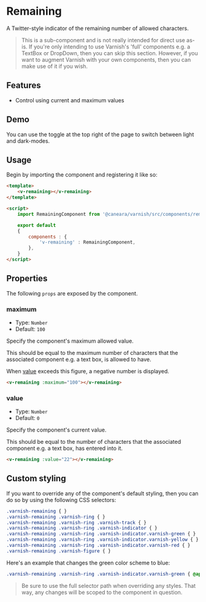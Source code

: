 # Remaining

A Twitter-style indicator of the remaining number of allowed characters.

> This is a sub-component and is not really intended for direct use as-is. If you're only intending to use Varnish's 'full' components e.g. a TextBox or DropDown, then you can skip this section. However, if you want to augment Varnish with your own components, then you can make use of it if you wish.

## Features

* Control using current and maximum values

## Demo

You can use the toggle at the top right of the page to switch between light and dark-modes.

<!-- Setup -->
<script setup>
    import RemainingComponent from '../../src/components/remaining.vue';
</script>

<!-- Demo -->
<div class="border border-dashed border-gray-300 dark:border-gray-600 flex justify-center rounded-md p-3 mt-8">
    <div class="flex gap-3 relative min-h-[50px]">
        <ClientOnly>
            <RemainingComponent :value="5" :maximum="10"></RemainingComponent>
            <RemainingComponent :value="7" :maximum="10"></RemainingComponent>
            <RemainingComponent :value="8" :maximum="10"></RemainingComponent>
            <RemainingComponent :value="10" :maximum="10"></RemainingComponent>
            <RemainingComponent :value="11" :maximum="10"></RemainingComponent>
        </ClientOnly>
    </div>
</div>

## Usage

Begin by importing the component and registering it like so:

```html
<template>
    <v-remaining></v-remaining>
</template>

<script>
    import RemainingComponent from '@caneara/varnish/src/components/remaining.vue';

    export default
    {
        components : {
            'v-remaining' : RemainingComponent,
        },
    }
</script>
```

## Properties

The following `props` are exposed by the component.

### maximum

- Type: `Number`
- Default: `100`

Specify the component's maximum allowed value.

This should be equal to the maximum number of characters that the associated component e.g. a text box, is allowed to have.

When [value](#value) exceeds this figure, a negative number is displayed.

```html
<v-remaining :maximum="100"></v-remaining>
```

### value

- Type: `Number`
- Default: `0`

Specify the component's current value.

This should be equal to the number of characters that the associated component e.g. a text box, has entered into it.

```html
<v-remaining :value="22"></v-remaining>
```

## Custom styling

If you want to override any of the component's default styling, then you can do so by using the following CSS selectors:

```css
.varnish-remaining { }
.varnish-remaining .varnish-ring { }
.varnish-remaining .varnish-ring .varnish-track { }
.varnish-remaining .varnish-ring .varnish-indicator { }
.varnish-remaining .varnish-ring .varnish-indicator.varnish-green { }
.varnish-remaining .varnish-ring .varnish-indicator.varnish-yellow { }
.varnish-remaining .varnish-ring .varnish-indicator.varnish-red { }
.varnish-remaining .varnish-figure { }
```

Here's an example that changes the green color scheme to blue:

```css
.varnish-remaining .varnish-ring .varnish-indicator.varnish-green { @apply text-blue-600 dark:text-blue-500 }
```

> Be sure to use the full selector path when overriding any styles. That way, any changes will be scoped to the component in question.